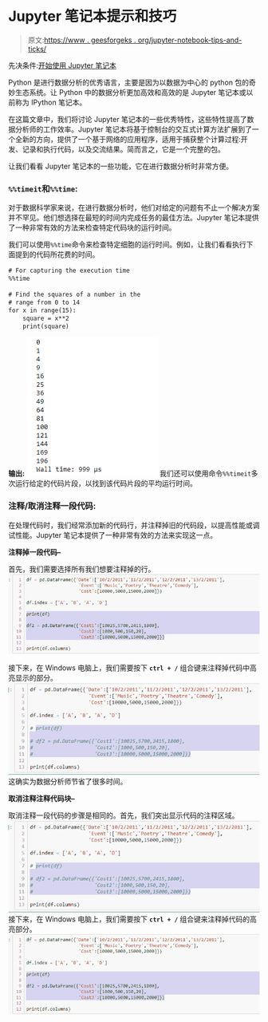 # Jupyter 笔记本提示和技巧

> 原文:[https://www . geesforgeks . org/jupyter-notebook-tips-and-ticks/](https://www.geeksforgeeks.org/jupyter-notebook-tips-and-tricks/)

先决条件:[开始使用 Jupyter 笔记本](https://www.geeksforgeeks.org/getting-started-with-jupyter-notebook-python/)

Python 是进行数据分析的优秀语言，主要是因为以数据为中心的 python 包的奇妙生态系统。让 Python 中的数据分析更加高效和高效的是 Jupyter 笔记本或以前称为 IPython 笔记本。

在这篇文章中，我们将讨论 Jupyter 笔记本的一些优秀特性，这些特性提高了数据分析师的工作效率。Jupyter 笔记本将基于控制台的交互式计算方法扩展到了一个全新的方向，提供了一个基于网络的应用程序，适用于捕获整个计算过程:开发、记录和执行代码，以及交流结果。简而言之，它是一个完整的包。

让我们看看 Jupyter 笔记本的一些功能，它在进行数据分析时非常方便。

### `%%timeit`和`%%time`:

对于数据科学家来说，在进行数据分析时，他们对给定的问题有不止一个解决方案并不罕见。他们想选择在最短的时间内完成任务的最佳方法。Jupyter 笔记本提供了一种非常有效的方法来检查特定代码块的运行时间。

我们可以使用`%%time`命令来检查特定细胞的运行时间。例如，让我们看看执行下面提到的代码所花费的时间。

```
# For capturing the execution time
%%time 

# Find the squares of a number in the
# range from 0 to 14
for x in range(15):
    square = x**2
    print(square)
```

**输出:**
![](img/864e3f639c1104b191b5f80f4436b596.png)
我们还可以使用命令`%%timeit`多次运行给定的代码片段，以找到该代码片段的平均运行时间。

### 注释/取消注释一段代码:

在处理代码时，我们经常添加新的代码行，并注释掉旧的代码段，以提高性能或调试性能。Jupyter 笔记本提供了一种非常有效的方法来实现这一点。

**注释掉一段代码–**

首先，我们需要选择所有我们想要注释掉的行。
![](img/2feb96af21c8d962f936b59580ad1796.png)

接下来，在 Windows 电脑上，我们需要按下 **`ctrl + /`** 组合键来注释掉代码中高亮显示的部分。
![](img/9c45675a85a97a6db3b87e43d73cbc2d.png)
这确实为数据分析师节省了很多时间。

**取消注释注释代码块–**

取消注释一段代码的步骤是相同的。首先，我们突出显示代码的注释区域。
![](img/9c45675a85a97a6db3b87e43d73cbc2d.png)
接下来，在 Windows 电脑上，我们需要按下 **`ctrl + /`** 组合键来注释掉代码的高亮部分。
![](img/2feb96af21c8d962f936b59580ad1796.png)